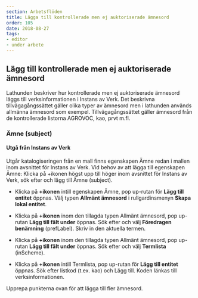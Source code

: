 ```yaml
---
section: Arbetsflöden
title: Lägga till kontrollerade men ej auktoriserade ämnesord
order: 105
date: 2018-08-27
tags:
- editor
- under arbete
---
```


## Lägg till kontrollerade men ej auktoriserade ämnesord

Lathunden beskriver hur kontrollerade men ej auktoriserade ämnesord läggs till verksinformationen i Instans av Verk. Det beskrivna tillvägagångssättet gäller olika typer av ämnesord men i lathunden används allmänna ämnesord som exempel. Tillvägagångssättet gäller ämnesord från de kontrollerade listorna AGROVOC, kao, prvt m.fl.

### Ämne (subject)

#### Utgå från Instans av Verk
Utgår katalogiseringen från en mall finns egenskapen Ämne redan i mallen inom avsnittet för Instans av Verk. Vid behov av att lägga till egenskapen Ämne: Klicka på +ikonen högst upp till höger inom avsnittet för Instans av Verk, sök efter och lägg till Ämne (subject).

* Klicka på **+ikonen** intill egenskapen Ämne, pop up-rutan för **Lägg till entitet** öppnas. Välj typen **Allmänt ämnesord** i rullgardinsmenyn **Skapa lokal entitet**.

* Klicka på **+ikonen** inom den tillagda typen Allmänt ämnesord, pop up-rutan **Lägg till fält under** öppnas. Sök efter och välj **Föredragen benämning** (prefLabel). Skriv in den aktuella termen.

* Klicka på **+ikonen** inom den tillagda typen Allmänt ämnesord, pop up-rutan **Lägg till fält under** öppnas. Sök efter och välj **Termlista** (inScheme). 

* Klicka på **+ikonen** intill Termlista, pop up-rutan för **Lägg till entitet** öppnas. Sök efter listkod (t.ex. kao) och Lägg till. Koden länkas till verksinformationen.

Upprepa punkterna ovan för att lägga till fler ämnesord.
